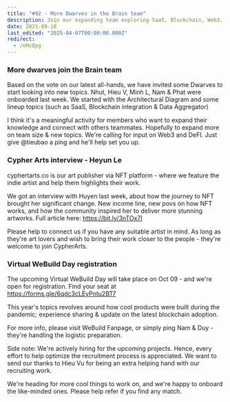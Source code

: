 ```yaml
---
title: "#92 - More Dwarves in the Brain team"
description: Join our expanding team exploring SaaS, Blockchain, Web3, and DeFi topics, plus discover NFT artist stories and register for the Virtual WeBuild Day event.
date: 2021-09-18
last_edited: "2025-04-07T00:00:00.000Z"
redirect:
  - /oHcQpg
---
```


### More dwarves join the Brain team

Based on the vote on our latest all-hands, we have invited some Dwarves to start looking into new topics. Nhut, Hieu V, Minh L, Nam & Phat were onboarded last week. We started with the Architectural Diagram and some lineup topics (such as SaaS, Blockchain integration & Data Aggregator)

I think it's a meaningful activity for members who want to expand their knowledge and connect with others teammates. Hopefully to expand more on team size & new topics. We're calling for input on Web3 and DeFI. Just give @tieubao a ping and he'll help set you up.

### Cypher Arts interview - Heyun Le

cyphertarts.co is our art publisher via NFT platform - where we feature the indie artist and help them highlights their work.

We got an interview with Huyen last week, about how the journey to NFT brought her significant change. New income line, new povs on how NFT works, and how the community inspired her to deliver more stunning artworks. Full article here: <https://bit.ly/3nTOx7I>

Please help to connect us if you have any suitable artist in mind. As long as they're art lovers and wish to bring their work closer to the people - they're welcome to join CypherArts.

### Virtual WeBuild Day registration

The upcoming Virtual WeBuild Day will take place on Oct 09 - and we're open for registration. Find your seat at <https://forms.gle/6qdc3cLEyPntu2BT7>

This year's topics revolves around how cool products were built during the pandemic; experience sharing & update on the latest blockchain adoption.

For more info, please visit WeBuild Fanpage, or simply ping Nam & Duy - they're handling the logistic preparation.

Side note: We're actively hiring for the upcoming projects. Hence, every effort to help optimize the recruitment process is appreciated. We want to send our thanks to Hieu Vu for being an extra helping hand with our recruiting work.

We're heading for more cool things to work on, and we're happy to onboard the like-minded ones. Please help refer if you find any match.
